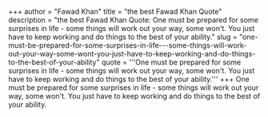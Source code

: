 +++
author = "Fawad Khan"
title = "the best Fawad Khan Quote"
description = "the best Fawad Khan Quote: One must be prepared for some surprises in life - some things will work out your way, some won't. You just have to keep working and do things to the best of your ability."
slug = "one-must-be-prepared-for-some-surprises-in-life---some-things-will-work-out-your-way-some-wont-you-just-have-to-keep-working-and-do-things-to-the-best-of-your-ability"
quote = '''One must be prepared for some surprises in life - some things will work out your way, some won't. You just have to keep working and do things to the best of your ability.'''
+++
One must be prepared for some surprises in life - some things will work out your way, some won't. You just have to keep working and do things to the best of your ability.
